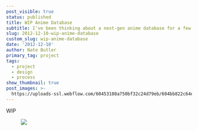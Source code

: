 ```yaml
---
post_visible: true
status: published
title: WIP Anime Database
subtitle: I've been thinking about a next-gen anime database for a few years now...
slug: 2012-12-10-wip-anime-database
custom_slug: wip-anime-database
date: '2012-12-10'
author: Nate Butler
primary_tag: project
tags:
  - project
  - design
  - process
show_thumbnail: true
post_images: >-
  https://uploads-ssl.webflow.com/60453108a750bf32c24d79eb/604bb822c64ea238dcffbdce_Header%201%20Copy.png
---
```

<p>WIP</p><figure class="w-richtext-figure-type-image w-richtext-align-fullwidth" style="max-width:2470px"><div><img src="https://uploads-ssl.webflow.com/60453108a750bf32c24d79eb/604bc0a2fd6635b402385e49_Screen%20Shot%202021-03-12%20at%2011.26.42%20AM.png" loading="lazy"></div></figure>